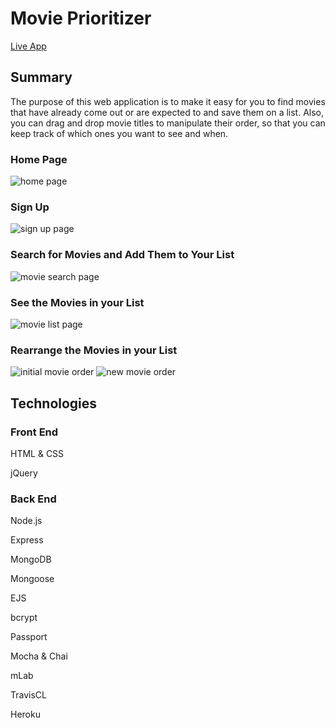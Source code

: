 <h1>Movie Prioritizer</h1>
<a target="_blank" href="https://radiant-wave-64843.herokuapp.com/">Live App</a>
<h2>Summary</h2>
<p>The purpose of this web application is to make it easy for you to find movies that have already come out or are expected to and save them on a list. Also, you can drag and drop movie titles to manipulate their order, so that you can keep track of which ones you want to see and when.</p>

<h3>Home Page</h3>
<img src="https://lh3.googleusercontent.com/-bQb1ac8tVhY/W1-leZtgRaI/AAAAAAAAHaw/JCTrcr5e8CwSgQJWwhGhMGdhZdhkos2ZQCL0BGAYYCw/h768/2018-07-30.png" alt="home page">

<h3>Sign Up</h3>
<img src="https://lh3.googleusercontent.com/-YoIcT_1srkM/W1-mAVQmeAI/AAAAAAAAHa4/7leJpJSmmVkcuVS_cKbTSTcI5m8_AUH6QCL0BGAYYCw/h768/2018-07-30.png" alt="sign up page">

<h3>Search for Movies and Add Them to Your List</h3>
<img src="https://lh3.googleusercontent.com/-Rm-oaCuIQww/W1-mahq3AWI/AAAAAAAAHbA/KyLSKNWXprkOreBer3d0Ycw67S-qhaS9gCL0BGAYYCw/h768/2018-07-30.png" alt="movie search page">

<h3>See the Movies in your List</h3>
<img src="https://lh3.googleusercontent.com/--ZO-9wrdvWA/W1-nFpRS6fI/AAAAAAAAHbM/SFoWTYlnnBM9vFRLMbB9bQ-wGwZP4kuOACL0BGAYYCw/h768/2018-07-30.png" alt="movie list page">

<h3>Rearrange the Movies in your List</h3>
<img src="https://lh3.googleusercontent.com/-_kebfilOk5I/W1-nZLE3mQI/AAAAAAAAHbU/Fny8f2J1LWMNhhPwk2vPcDRi-IOS5SieQCL0BGAYYCw/h768/2018-07-30.png" alt="initial movie order">
<img src="https://lh3.googleusercontent.com/-05EkkP1laq0/W1-no0paRPI/AAAAAAAAHbY/wR8yFAQU94Mp-Iq2Jr6YmWhKAK2QLMOJACL0BGAYYCw/h768/2018-07-30.png" alt="new movie order">

<h2>Technologies</h2>
<h3>Front End</h3>
<p>HTML & CSS</p>
<p>jQuery</p>

<h3>Back End</h3>
<p>Node.js</p>
<p>Express</p>
<p>MongoDB</p>
<p>Mongoose</p>
<p>EJS</p>
<p>bcrypt</p>
<p>Passport</p>
<p>Mocha & Chai</p>
<p>mLab</p>
<p>TravisCL</p>
<p>Heroku</p>
